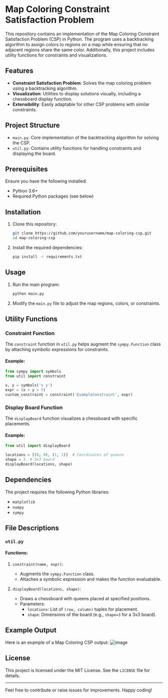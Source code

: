 # Map Coloring Constraint Satisfaction Problem

This repository contains an implementation of the Map Coloring Constraint Satisfaction Problem (CSP) in Python. The program uses a backtracking algorithm to assign colors to regions on a map while ensuring that no adjacent regions share the same color. Additionally, this project includes utility functions for constraints and visualizations.

## Features

- **Constraint Satisfaction Problem**: Solves the map coloring problem using a backtracking algorithm.
- **Visualization**: Utilities to display solutions visually, including a chessboard display function.
- **Extensibility**: Easily adaptable for other CSP problems with similar constraints.

## Project Structure

- `main.py`: Core implementation of the backtracking algorithm for solving the CSP.
- `util.py`: Contains utility functions for handling constraints and displaying the board.

## Prerequisites

Ensure you have the following installed:

- Python 3.6+
- Required Python packages (see below)

## Installation

1. Clone this repository:
   ```bash
   git clone https://github.com/yourusername/map-coloring-csp.git
   cd map-coloring-csp
   ```

2. Install the required dependencies:
   ```bash
   pip install -r requirements.txt
   ```

## Usage

1. Run the main program:
   ```bash
   python main.py
   ```

2. Modify the `main.py` file to adjust the map regions, colors, or constraints.

## Utility Functions

### Constraint Function

The `constraint` function in `util.py` helps augment the `sympy.Function` class by attaching symbolic expressions for constraints.

#### Example:
```python
from sympy import symbols
from util import constraint

x, y = symbols('x y')
expr = (x + y > 5)
custom_constraint = constraint('ExampleConstraint', expr)
```

### Display Board Function

The `displayBoard` function visualizes a chessboard with specific placements.

#### Example:
```python
from util import displayBoard

locations = [(0, 0), (1, 1)]  # Coordinates of queens
shape = 3  # 3x3 board
displayBoard(locations, shape)
```

## Dependencies

The project requires the following Python libraries:

- `matplotlib`
- `numpy`
- `sympy`

## File Descriptions

### `util.py`

#### Functions:

1. `constraint(name, expr)`:
   - Augments the `sympy.Function` class.
   - Attaches a symbolic expression and makes the function evaluatable.

2. `displayBoard(locations, shape)`:
   - Draws a chessboard with queens placed at specified positions.
   - Parameters:
     - `locations`: List of `(row, column)` tuples for placement.
     - `shape`: Dimensions of the board (e.g., `shape=3` for a 3x3 board).

## Example Output

Here is an example of a Map Coloring CSP output:
![image](https://github.com/user-attachments/assets/afde62cb-df0d-4f4f-8d43-6e075a09842f)

## License

This project is licensed under the MIT License. See the `LICENSE` file for details.

---

Feel free to contribute or raise issues for improvements. Happy coding!
